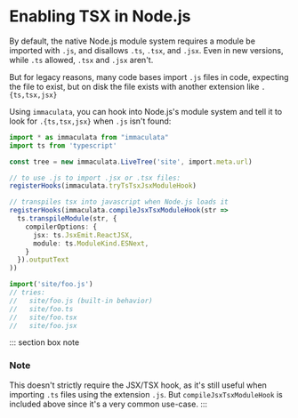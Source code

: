# Enabling TSX in Node.js

By default, the native Node.js module system requires a module
be imported with `.js`, and disallows `.ts`, `.tsx`, and `.jsx`.
Even in new versions, while `.ts` allowed, `.tsx` and `.jsx` aren't.

But for legacy reasons, many code bases import `.js` files in code,
expecting the file to exist, but on disk the file exists with
another extension like `.{ts,tsx,jsx}`

Using `immaculata`, you can hook into Node.js's module system
and tell it to look for `.{ts,tsx,jsx}` when `.js` isn't found:

```ts
import * as immaculata from "immaculata"
import ts from 'typescript'

const tree = new immaculata.LiveTree('site', import.meta.url)

// to use .js to import .jsx or .tsx files:
registerHooks(immaculata.tryTsTsxJsxModuleHook)

// transpiles tsx into javascript when Node.js loads it
registerHooks(immaculata.compileJsxTsxModuleHook(str =>
  ts.transpileModule(str, {
    compilerOptions: {
      jsx: ts.JsxEmit.ReactJSX,
      module: ts.ModuleKind.ESNext,
    }
  }).outputText
))

import('site/foo.js')
// tries:
//   site/foo.js (built-in behavior)
//   site/foo.ts
//   site/foo.tsx
//   site/foo.jsx
```

::: section box note
### Note

This doesn't strictly require the JSX/TSX hook,
as it's still useful when importing `.ts` files using
the extension `.js`. But `compileJsxTsxModuleHook` is
included above since it's a very common use-case.
:::
